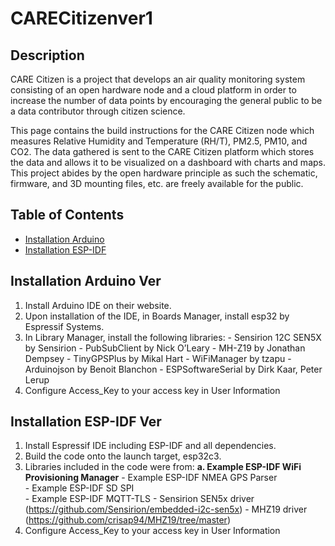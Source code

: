 # CARECitizenver1

## Description
CARE Citizen is a project that develops an air quality monitoring system consisting of an open hardware node and a cloud platform in order to increase the number of data points by encouraging the general public to be a data contributor through citizen science. 

This page contains the build instructions for the CARE Citizen node which measures Relative Humidity and Temperature (RH/T), PM2.5, PM10, and CO2. The data gathered is sent to the CARE Citizen platform which stores the data and allows it to be visualized on a dashboard with charts and maps. This project abides by the open hardware principle as such the schematic, firmware, and 3D mounting files, etc. are freely available for the public.

## Table of Contents
- [Installation Arduino](#InstallationArduinoVer)
- [Installation ESP-IDF](#InstallationESP-IDFVer)


## Installation Arduino Ver

1. Install Arduino IDE on their website.
2. Upon installation of the IDE, in Boards Manager, install esp32 by Espressif Systems.
3. In Library Manager, install the following libraries:
        - Sensirion 12C SEN5X by Sensirion
        - PubSubClient by Nick O’Leary
        - MH-Z19 by Jonathan Dempsey
        - TinyGPSPlus by Mikal Hart
        - WiFiManager by tzapu
        - Arduinojson by Benoit Blanchon
        - ESPSoftwareSerial by Dirk Kaar, Peter Lerup
4. Configure Access_Key to your access key in User Information

## Installation ESP-IDF Ver
1. Install Espressif IDE including ESP-IDF and all dependencies.
2. Build the code onto the launch target, esp32c3.
3. Libraries included in the code were from:
        **a. Example ESP-IDF WiFi Provisioning Manager**
        - Example ESP-IDF NMEA GPS Parser  
        - Example ESP-IDF SD SPI   
        - Example ESP-IDF MQTT-TLS
        - Sensirion SEN5x driver (https://github.com/Sensirion/embedded-i2c-sen5x)
        - MHZ19 driver (https://github.com/crisap94/MHZ19/tree/master)
4. Configure Access_Key to your access key in User Information

